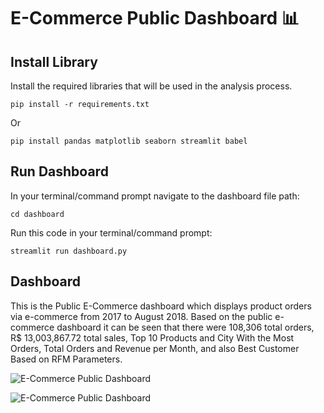 # E-Commerce Public Dashboard :bar_chart:

## Install Library
Install the required libraries that will be used in the analysis process.
```
pip install -r requirements.txt
```

Or 
```
pip install pandas matplotlib seaborn streamlit babel
```

## Run Dashboard
In your terminal/command prompt navigate to the dashboard file path:
```
cd dashboard
```
Run this code in your terminal/command prompt:
```
streamlit run dashboard.py
```

## Dashboard
This is the Public E-Commerce dashboard which displays product orders via e-commerce from 2017 to August 2018. Based on the public e-commerce dashboard it can be seen that there were 108,306 total orders, R$ 13,003,867.72 total sales, Top 10 Products and City With the Most Orders, Total Orders and Revenue per Month, and also Best Customer Based on RFM Parameters.

![E-Commerce Public Dashboard](https://github.com/tinashdj/E-Commerce-Public/assets/110084624/2aae2a0e-2179-4f6b-b8b0-c5b762db5450)


![E-Commerce Public Dashboard](https://github.com/tinashdj/E-Commerce-Public/assets/110084624/f843489d-4f4a-4441-997d-16cc21500223)



